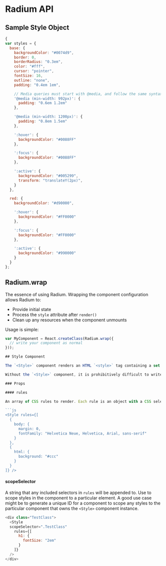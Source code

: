 # Radium API

## Sample Style Object

```js
{
var styles = {
  base: {
    backgroundColor: "#0074d9",
    border: 0,
    borderRadius: "0.3em",
    color: "#fff",
    cursor: "pointer",
    fontSize: 16,
    outline: "none",
    padding: "0.4em 1em",

    // Media queries must start with @media, and follow the same syntax as CSS
    '@media (min-width: 992px)': {
      padding: "0.6em 1.2em"
    },

    '@media (min-width: 1200px)': {
      padding: "0.8em 1.5em"
    },

    ':hover': {
      backgroundColor: "#0088FF"
    },

    ':focus': {
      backgroundColor: "#0088FF"
    },

    ':active': {
      backgroundColor: "#005299",
      transform: "translateY(2px)",
    }
  },

  red: {
    backgroundColor: "#d90000",

    ':hover': {
      backgroundColor: "#FF0000"
    },

    ':focus': {
      backgroundColor: "#FF0000"
    },

    ':active': {
      backgroundColor: "#990000"
    }
  }
};
```

## Radium.wrap

The essence of using Radium. Wrapping the component configuration allows Radium to:
- Provide initial state
- Process the `style` attribute after `render()`
- Clean up any resources when the component unmounts

Usage is simple:

```javascript
var MyComponent = React.createClass(Radium.wrap({
  // write your component as normal
}));

## Style Component

The `<Style>` component renders an HTML `<style>` tag containing a set of CSS rules. Using it, you can define an optional `scopeSelector` that all selectors in the resulting `<style>` element will include.

Without the `<Style>` component, it is prohibitively difficult to write a `<style>` element in React. To write a normal `<style>` element, you need to write your CSS as a multiline string inside of the element. `<Style>` simplifies this process, and adds the ability to scope selectors.

### Props

#### rules

An array of CSS rules to render. Each rule is an object with a CSS selector as a key and an object of styles as a value. If rules has no length, the component will render nothing.

```js
<Style rules={[
  {
    body: {
      margin: 0,
      fontFamily: "Helvetica Neue, Helvetica, Arial, sans-serif"
    }
  },
  {
    html: {
      background: "#ccc"
    }
  }
]} />
```

#### scopeSelector

A string that any included selectors in `rules` will be appended to. Use to scope styles in the component to a particular element. A good use case might be to generate a unique ID for a component to scope any styles to the particular component that owns the `<Style>` component instance.

```js
<div class="TestClass">
  <Style
  scopeSelector=".TestClass"
    rules={[
      h1: {
        fontSize: "2em"
      }
    ]}
  />
</div>
```
